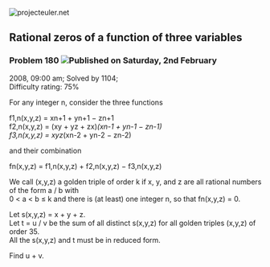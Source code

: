 ![projecteuler.net](images/print_page_logo.png)

## Rational zeros of a function of three variables

### Problem 180 ![](images/icon_info.png)Published on Saturday, 2nd February
2008, 09:00 am; Solved by 1104;  
Difficulty rating: 75%

For any integer n, consider the three functions

f1,n(x,y,z) = xn+1 \+ yn+1 − zn+1  
f2,n(x,y,z) = (xy \+ yz \+ zx)*(xn-1 \+ yn-1 − zn-1)  
f3,n(x,y,z) = xyz*(xn-2 \+ yn-2 − zn-2)

and their combination

fn(x,y,z) = f1,n(x,y,z) + f2,n(x,y,z) − f3,n(x,y,z)

We call (x,y,z) a golden triple of order k if x, y, and z are all rational
numbers of the form a / b with  
0 &lt; a &lt; b ≤ k and there is (at least) one integer n, so that fn(x,y,z) =
0.

Let s(x,y,z) = x \+ y \+ z.  
Let t = u / v be the sum of all distinct s(x,y,z) for all golden triples
(x,y,z) of order 35.  
All the s(x,y,z) and t must be in reduced form.

Find u \+ v.

  
  

